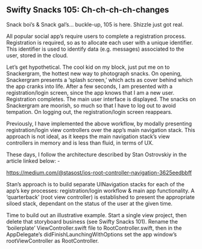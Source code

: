 <h2>Swifty Snacks 105: Ch-ch-ch-ch-changes</h2>

Snack boi’s & Snack gal’s… buckle-up, 105 is here. Shizzle just got real.

All popular social app’s require users to complete a registration process. Registration is required, so as to allocate each user with a unique identifier. This identifier is used to identify data (e.g. messages) associated to the user, stored in the cloud.

Let’s get hypothetical. The cool kid on my block, just put me on to Snackergram, the hottest new way to photograph snacks. On opening, Snackergram presents a ‘splash screen,’ which acts as cover behind which the app cranks into life. After a few seconds, I am presented with a registration/login screen, since the app knows that I am a new user. Registration completes. The main user interface is displayed. The snacks on Snackergram are moorish, so much so that I have to log out to avoid tempation. On logging out, the registration/login screen reappears.

Previously, I have implemented the above workflow, by modally presenting registration/login view controllers over the app’s main navigation stack. This approach is not ideal, as it keeps the main navigation stack’s view controllers in memory and is less than fluid, in terms of UX.

These days, I follow the architecture described by Stan Ostrovskiy in the article linked below: -

https://medium.com/@stasost/ios-root-controller-navigation-3625eedbbff

Stan’s approach is to build separate UINavigation stacks for each of the app’s key processes: registration/login workflow & main app functionality. A ‘quarterback’ (root view controller) is established to present the appropriate siloed stack, dependant on the status of the user at the given time.

Time to build out an illustrative example. Start a single view project, then delete that storyboard business (see Swifty Snacks 101). Rename the ‘boilerplate’ ViewController.swift file to RootController.swift, then in the AppDelegate’s didFinishLaunchingWithOptions set the app window’s rootViewController as RootController.

<img src="">
